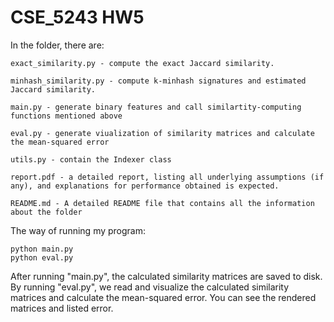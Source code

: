 # CSE_5243 HW5

In the folder, there are:

```
exact_similarity.py - compute the exact Jaccard similarity.

minhash_similarity.py - compute k-minhash signatures and estimated Jaccard similarity.

main.py - generate binary features and call similartity-computing functions mentioned above

eval.py - generate viualization of similarity matrices and calculate the mean-squared error

utils.py - contain the Indexer class

report.pdf - a detailed report, listing all underlying assumptions (if any), and explanations for performance obtained is expected.

README.md - A detailed README file that contains all the information about the folder
```

The way of running my program:

```
python main.py
python eval.py
```

After running "main.py", the calculated similarity matrices are saved to disk. 
By running "eval.py", we read and visualize the calculated similarity matrices and calculate the mean-squared error. 
You can see the rendered matrices and listed error. 
